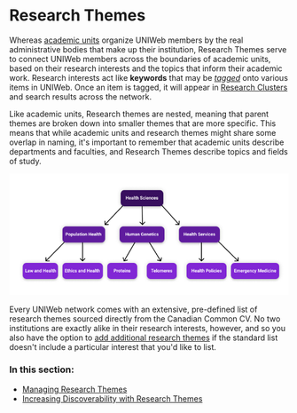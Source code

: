 # Research Themes

Whereas [academic units](../../uniweb-accounts/academic-units/) organize UNIWeb members by the real administrative bodies that make up their institution, Research Themes serve to connect UNIWeb members across the boundaries of academic units, based on their research interests and the topics that inform their academic work. Research interests act like **keywords** that may be [_tagged_](increasing-discoverability-with-research-themes.md) onto various items in UNIWeb. Once an item is tagged, it will appear in [Research Clusters](../research-clusters-1.md) and search results across the network.

Like academic units, Research themes are nested, meaning that parent themes are broken down into smaller themes that are more specific. This means that while academic units and research themes might share some overlap in naming, it's important to remember that academic units describe departments and faculties, and Research Themes describe topics and fields of study.

![](../../.gitbook/assets/frame-2.1.png)

Every UNIWeb network comes with an extensive, pre-defined list of research themes sourced directly from the Canadian Common CV. No two institutions are exactly alike in their research interests, however, and so you also have the option to [add additional research themes](managing-research-themes.md#creating-new-research-themes) if the standard list doesn't include a particular interest that you'd like to list. 

### In this section:

* [Managing Research Themes](managing-research-themes.md)
* [Increasing Discoverability with Research Themes](increasing-discoverability-with-research-themes.md)

